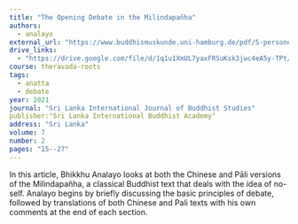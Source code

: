 ```yaml
---
title: "The Opening Debate in the Milindapañha"
authors:
  - analayo
external_url: "https://www.buddhismuskunde.uni-hamburg.de/pdf/5-personen/analayo/openingdebate.pdf"
drive_links:
  - "https://drive.google.com/file/d/1q1u1XmUL7yaxFRSuKsk3jwc4eA5y-TPt/view?usp=sharing"
course: theravada-roots
tags:
  - anatta
  - debate
year: 2021
journal: "Sri Lanka International Journal of Buddhist Studies"
publisher:"Sri Lanka International Buddhist Academy" 
address: "Sri Lanka"
volume: 7
number: 2
pages: "15--27"
---
```


In this article, Bhikkhu Analayo looks at both the Chinese and Pāli versions of the Milindapañha, a classical Buddhist text that deals with the idea of no-self. Analayo begins by briefly discussing the basic principles of debate, followed by translations of both Chinese and Pali texts with his own comments at the end of each section.
